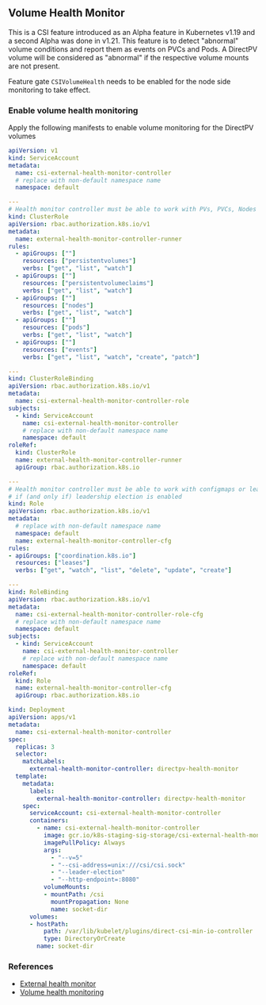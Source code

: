 
Volume Health Monitor
-------------

This is a CSI feature introduced as an Alpha feature in Kubernetes v1.19 and a second Alpha was done in v1.21. This feature is to detect "abnormal" volume conditions and report them as events on PVCs and Pods. A DirectPV volume will be considered as "abnormal" if the respective volume mounts are not present.

Feature gate `CSIVolumeHealth` needs to be enabled for the node side monitoring to take effect.

### Enable volume health monitoring

Apply the following manifests to enable volume monitoring for the DirectPV volumes

```yaml
apiVersion: v1
kind: ServiceAccount
metadata:
  name: csi-external-health-monitor-controller
  # replace with non-default namespace name
  namespace: default

---
# Health monitor controller must be able to work with PVs, PVCs, Nodes and Pods
kind: ClusterRole
apiVersion: rbac.authorization.k8s.io/v1
metadata:
  name: external-health-monitor-controller-runner
rules:
  - apiGroups: [""]
    resources: ["persistentvolumes"]
    verbs: ["get", "list", "watch"]
  - apiGroups: [""]
    resources: ["persistentvolumeclaims"]
    verbs: ["get", "list", "watch"]
  - apiGroups: [""]
    resources: ["nodes"]
    verbs: ["get", "list", "watch"]
  - apiGroups: [""]
    resources: ["pods"]
    verbs: ["get", "list", "watch"]
  - apiGroups: [""]
    resources: ["events"]
    verbs: ["get", "list", "watch", "create", "patch"]

---
kind: ClusterRoleBinding
apiVersion: rbac.authorization.k8s.io/v1
metadata:
  name: csi-external-health-monitor-controller-role
subjects:
  - kind: ServiceAccount
    name: csi-external-health-monitor-controller
    # replace with non-default namespace name
    namespace: default
roleRef:
  kind: ClusterRole
  name: external-health-monitor-controller-runner
  apiGroup: rbac.authorization.k8s.io

---
# Health monitor controller must be able to work with configmaps or leases in the current namespace
# if (and only if) leadership election is enabled
kind: Role
apiVersion: rbac.authorization.k8s.io/v1
metadata:
  # replace with non-default namespace name
  namespace: default
  name: external-health-monitor-controller-cfg
rules:
- apiGroups: ["coordination.k8s.io"]
  resources: ["leases"]
  verbs: ["get", "watch", "list", "delete", "update", "create"]

---
kind: RoleBinding
apiVersion: rbac.authorization.k8s.io/v1
metadata:
  name: csi-external-health-monitor-controller-role-cfg
  # replace with non-default namespace name
  namespace: default
subjects:
  - kind: ServiceAccount
    name: csi-external-health-monitor-controller
    # replace with non-default namespace name
    namespace: default
roleRef:
  kind: Role
  name: external-health-monitor-controller-cfg
  apiGroup: rbac.authorization.k8s.io
```

```yaml
kind: Deployment
apiVersion: apps/v1
metadata:
  name: csi-external-health-monitor-controller
spec:
  replicas: 3
  selector:
    matchLabels:
      external-health-monitor-controller: directpv-health-monitor
  template:
    metadata:
      labels:
        external-health-monitor-controller: directpv-health-monitor
    spec:
      serviceAccount: csi-external-health-monitor-controller
      containers:
        - name: csi-external-health-monitor-controller
          image: gcr.io/k8s-staging-sig-storage/csi-external-health-monitor-controller:v0.5.0
          imagePullPolicy: Always
          args:
            - "--v=5"
            - "--csi-address=unix:///csi/csi.sock"
            - "--leader-election"
            - "--http-endpoint=:8080"
          volumeMounts:
          - mountPath: /csi
            mountPropagation: None
            name: socket-dir
      volumes:
      - hostPath:
          path: /var/lib/kubelet/plugins/direct-csi-min-io-controller
          type: DirectoryOrCreate
        name: socket-dir
```

### References
 - [External health monitor](https://github.com/kubernetes-csi/external-health-monitor)
 - [Volume health monitoring](https://kubernetes.io/docs/concepts/storage/volume-health-monitoring)
